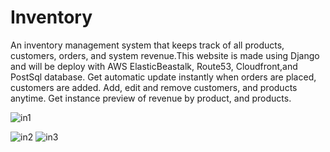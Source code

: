 # Inventory
 An inventory management system that keeps track of all products, customers, orders, and system revenue.This website is made using Django and will be deploy with AWS ElasticBeastalk, Route53, Cloudfront,and PostSql database. Get automatic update instantly when orders are placed, customers are added. Add, edit and remove customers, and products anytime. Get instance preview of revenue by product, and products.

![in1](https://user-images.githubusercontent.com/83102811/183741664-d5e785f8-b8c9-4f9a-9134-572d99857691.png)

![in2](https://user-images.githubusercontent.com/83102811/183746658-71ac2104-55dc-4774-836b-970a7a8d4f94.png)
![in3](https://user-images.githubusercontent.com/83102811/183746671-9c22d0b6-5454-4009-af42-4ccf7e4550d3.png)
